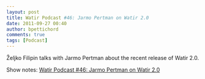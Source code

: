 ```yaml
---
layout: post
title: Watir Podcast #46: Jarmo Pertman on Watir 2.0
date: 2011-09-27 00:40
author: bpettichord
comments: true
tags: [Podcast]
---
```



Željko Filipin talks with Jarmo Pertman about the recent release of Watir 2.0.

Show notes: <a href="http://watirpodcast.zeljkofilipin.com/46-jarmo-pertman-on-watir-2-0/">Watir Podcast #46: Jarmo Pertman on Watir 2.0</a>
